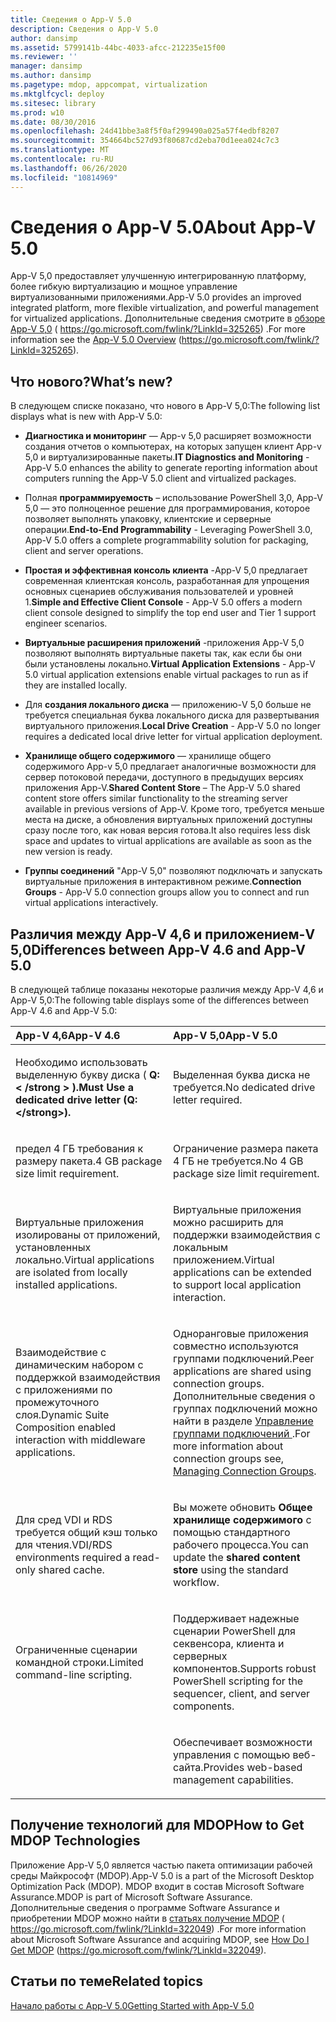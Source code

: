 ```yaml
---
title: Сведения о App-V 5.0
description: Сведения о App-V 5.0
author: dansimp
ms.assetid: 5799141b-44bc-4033-afcc-212235e15f00
ms.reviewer: ''
manager: dansimp
ms.author: dansimp
ms.pagetype: mdop, appcompat, virtualization
ms.mktglfcycl: deploy
ms.sitesec: library
ms.prod: w10
ms.date: 08/30/2016
ms.openlocfilehash: 24d41bbe3a8f5f0af299490a025a57f4edbf8207
ms.sourcegitcommit: 354664bc527d93f80687cd2eba70d1eea024c7c3
ms.translationtype: MT
ms.contentlocale: ru-RU
ms.lasthandoff: 06/26/2020
ms.locfileid: "10814969"
---
```

# <span data-ttu-id="1cc35-103">Сведения о App-V 5.0</span><span class="sxs-lookup"><span data-stu-id="1cc35-103">About App-V 5.0</span></span>


<span data-ttu-id="1cc35-104">App-V 5,0 предоставляет улучшенную интегрированную платформу, более гибкую виртуализацию и мощное управление виртуализованными приложениями.</span><span class="sxs-lookup"><span data-stu-id="1cc35-104">App-V 5.0 provides an improved integrated platform, more flexible virtualization, and powerful management for virtualized applications.</span></span> <span data-ttu-id="1cc35-105">Дополнительные сведения смотрите в [обзоре App-V 5,0](https://go.microsoft.com/fwlink/?LinkId=325265) ( https://go.microsoft.com/fwlink/?LinkId=325265) .</span><span class="sxs-lookup"><span data-stu-id="1cc35-105">For more information see the [App-V 5.0 Overview](https://go.microsoft.com/fwlink/?LinkId=325265) (https://go.microsoft.com/fwlink/?LinkId=325265).</span></span>

## <a href="" id="what-s-new-"></a><span data-ttu-id="1cc35-106">Что нового?</span><span class="sxs-lookup"><span data-stu-id="1cc35-106">What’s new?</span></span>


<span data-ttu-id="1cc35-107">В следующем списке показано, что нового в App-V 5,0:</span><span class="sxs-lookup"><span data-stu-id="1cc35-107">The following list displays what is new with App-V 5.0:</span></span>

-   <span data-ttu-id="1cc35-108">**Диагностика и мониторинг** — App-v 5,0 расширяет возможности создания отчетов о компьютерах, на которых запущен клиент App-v 5,0 и виртуализированные пакеты.</span><span class="sxs-lookup"><span data-stu-id="1cc35-108">**IT Diagnostics and Monitoring** - App-V 5.0 enhances the ability to generate reporting information about computers running the App-V 5.0 client and virtualized packages.</span></span>

-   <span data-ttu-id="1cc35-109">Полная **программируемость** – использование PowerShell 3,0, App-V 5,0 — это полноценное решение для программирования, которое позволяет выполнять упаковку, клиентские и серверные операции.</span><span class="sxs-lookup"><span data-stu-id="1cc35-109">**End-to-End Programmability** - Leveraging PowerShell 3.0, App-V 5.0 offers a complete programmability solution for packaging, client and server operations.</span></span>

-   <span data-ttu-id="1cc35-110">**Простая и эффективная консоль клиента** -App-V 5,0 предлагает современная клиентская консоль, разработанная для упрощения основных сценариев обслуживания пользователей и уровней 1.</span><span class="sxs-lookup"><span data-stu-id="1cc35-110">**Simple and Effective Client Console** - App-V 5.0 offers a modern client console designed to simplify the top end user and Tier 1 support engineer scenarios.</span></span>

-   <span data-ttu-id="1cc35-111">**Виртуальные расширения приложений** -приложения App-V 5,0 позволяют выполнять виртуальные пакеты так, как если бы они были установлены локально.</span><span class="sxs-lookup"><span data-stu-id="1cc35-111">**Virtual Application Extensions** - App-V 5.0 virtual application extensions enable virtual packages to run as if they are installed locally.</span></span>

-   <span data-ttu-id="1cc35-112">Для **создания локального диска** — приложению-V 5,0 больше не требуется специальная буква локального диска для развертывания виртуального приложения.</span><span class="sxs-lookup"><span data-stu-id="1cc35-112">**Local Drive Creation** - App-V 5.0 no longer requires a dedicated local drive letter for virtual application deployment.</span></span>

-   <span data-ttu-id="1cc35-113">**Хранилище общего содержимого** — хранилище общего содержимого App-v 5,0 предлагает аналогичные возможности для сервер потоковой передачи, доступного в предыдущих версиях приложения App-V.</span><span class="sxs-lookup"><span data-stu-id="1cc35-113">**Shared Content Store** – The App-V 5.0 shared content store offers similar functionality to the streaming server available in previous versions of App-V.</span></span> <span data-ttu-id="1cc35-114">Кроме того, требуется меньше места на диске, а обновления виртуальных приложений доступны сразу после того, как новая версия готова.</span><span class="sxs-lookup"><span data-stu-id="1cc35-114">It also requires less disk space and updates to virtual applications are available as soon as the new version is ready.</span></span>

-   <span data-ttu-id="1cc35-115">**Группы соединений** "App-V 5,0" позволяют подключать и запускать виртуальные приложения в интерактивном режиме.</span><span class="sxs-lookup"><span data-stu-id="1cc35-115">**Connection Groups** - App-V 5.0 connection groups allow you to connect and run virtual applications interactively.</span></span>

## <a href="" id="bkmk-diff-46-50"></a><span data-ttu-id="1cc35-116">Различия между App-V 4,6 и приложением-V 5,0</span><span class="sxs-lookup"><span data-stu-id="1cc35-116">Differences between App-V 4.6 and App-V 5.0</span></span>


<span data-ttu-id="1cc35-117">В следующей таблице показаны некоторые различия между App-V 4,6 и App-V 5,0:</span><span class="sxs-lookup"><span data-stu-id="1cc35-117">The following table displays some of the differences between App-V 4.6 and App-V 5.0:</span></span>

<table>
<colgroup>
<col width="50%" />
<col width="50%" />
</colgroup>
<thead>
<tr class="header">
<th align="left"><span data-ttu-id="1cc35-118">App-V 4,6</span><span class="sxs-lookup"><span data-stu-id="1cc35-118">App-V 4.6</span></span></th>
<th align="left"><span data-ttu-id="1cc35-119">App-V 5,0</span><span class="sxs-lookup"><span data-stu-id="1cc35-119">App-V 5.0</span></span></th>
</tr>
</thead>
<tbody>
<tr class="odd">
<td align="left"><p><span data-ttu-id="1cc35-120">Необходимо использовать выделенную букву диска ( <strong> Q: &lt; /strong &gt; ).</span><span class="sxs-lookup"><span data-stu-id="1cc35-120">Must Use a dedicated drive letter (<strong>Q:&lt;/strong&gt;).</span></span></p></td>
<td align="left"><p><span data-ttu-id="1cc35-121">Выделенная буква диска не требуется.</span><span class="sxs-lookup"><span data-stu-id="1cc35-121">No dedicated drive letter required.</span></span></p></td>
</tr>
<tr class="even">
<td align="left"><p><span data-ttu-id="1cc35-122">предел 4 ГБ требования к размеру пакета.</span><span class="sxs-lookup"><span data-stu-id="1cc35-122">4 GB package size limit requirement.</span></span></p></td>
<td align="left"><p><span data-ttu-id="1cc35-123">Ограничение размера пакета 4 ГБ не требуется.</span><span class="sxs-lookup"><span data-stu-id="1cc35-123">No 4 GB package size limit requirement.</span></span></p></td>
</tr>
<tr class="odd">
<td align="left"><p><span data-ttu-id="1cc35-124">Виртуальные приложения изолированы от приложений, установленных локально.</span><span class="sxs-lookup"><span data-stu-id="1cc35-124">Virtual applications are isolated from locally installed applications.</span></span></p></td>
<td align="left"><p><span data-ttu-id="1cc35-125">Виртуальные приложения можно расширить для поддержки взаимодействия с локальным приложением.</span><span class="sxs-lookup"><span data-stu-id="1cc35-125">Virtual applications can be extended to support local application interaction.</span></span></p></td>
</tr>
<tr class="even">
<td align="left"><p><span data-ttu-id="1cc35-126">Взаимодействие с динамическим набором с поддержкой взаимодействия с приложениями по промежуточного слоя.</span><span class="sxs-lookup"><span data-stu-id="1cc35-126">Dynamic Suite Composition enabled interaction with middleware applications.</span></span></p></td>
<td align="left"><p><span data-ttu-id="1cc35-127">Одноранговые приложения совместно используются группами подключений.</span><span class="sxs-lookup"><span data-stu-id="1cc35-127">Peer applications are shared using connection groups.</span></span> <span data-ttu-id="1cc35-128">Дополнительные сведения о группах подключений можно найти в разделе <a href="managing-connection-groups.md" data-raw-source="[Managing Connection Groups](managing-connection-groups.md)"> Управление группами подключений </a> .</span><span class="sxs-lookup"><span data-stu-id="1cc35-128">For more information about connection groups see, <a href="managing-connection-groups.md" data-raw-source="[Managing Connection Groups](managing-connection-groups.md)">Managing Connection Groups</a>.</span></span></p></td>
</tr>
<tr class="odd">
<td align="left"><p><span data-ttu-id="1cc35-129">Для сред VDI и RDS требуется общий кэш только для чтения.</span><span class="sxs-lookup"><span data-stu-id="1cc35-129">VDI/RDS environments required a read-only shared cache.</span></span></p></td>
<td align="left"><p><span data-ttu-id="1cc35-130">Вы можете обновить <strong> Общее хранилище содержимого </strong> с помощью стандартного рабочего процесса.</span><span class="sxs-lookup"><span data-stu-id="1cc35-130">You can update the <strong>shared content store</strong> using the standard workflow.</span></span></p></td>
</tr>
<tr class="even">
<td align="left"><p><span data-ttu-id="1cc35-131">Ограниченные сценарии командной строки.</span><span class="sxs-lookup"><span data-stu-id="1cc35-131">Limited command-line scripting.</span></span></p></td>
<td align="left"><p><span data-ttu-id="1cc35-132">Поддерживает надежные сценарии PowerShell для секвенсора, клиента и серверных компонентов.</span><span class="sxs-lookup"><span data-stu-id="1cc35-132">Supports robust PowerShell scripting for the sequencer, client, and server components.</span></span></p></td>
</tr>
<tr class="odd">
<td align="left"><p></p></td>
<td align="left"><p><span data-ttu-id="1cc35-133">Обеспечивает возможности управления с помощью веб-сайта.</span><span class="sxs-lookup"><span data-stu-id="1cc35-133">Provides web-based management capabilities.</span></span></p></td>
</tr>
</tbody>
</table>

 

## <span data-ttu-id="1cc35-134">Получение технологий для MDOP</span><span class="sxs-lookup"><span data-stu-id="1cc35-134">How to Get MDOP Technologies</span></span>


<span data-ttu-id="1cc35-135">Приложение App-V 5,0 является частью пакета оптимизации рабочей среды Майкрософт (MDOP).</span><span class="sxs-lookup"><span data-stu-id="1cc35-135">App-V 5.0 is a part of the Microsoft Desktop Optimization Pack (MDOP).</span></span> <span data-ttu-id="1cc35-136">MDOP входит в состав Microsoft Software Assurance.</span><span class="sxs-lookup"><span data-stu-id="1cc35-136">MDOP is part of Microsoft Software Assurance.</span></span> <span data-ttu-id="1cc35-137">Дополнительные сведения о программе Software Assurance и приобретении MDOP можно найти в [статьях получение MDOP](https://go.microsoft.com/fwlink/?LinkId=322049) ( https://go.microsoft.com/fwlink/?LinkId=322049) .</span><span class="sxs-lookup"><span data-stu-id="1cc35-137">For more information about Microsoft Software Assurance and acquiring MDOP, see [How Do I Get MDOP](https://go.microsoft.com/fwlink/?LinkId=322049) (https://go.microsoft.com/fwlink/?LinkId=322049).</span></span>






## <span data-ttu-id="1cc35-138">Статьи по теме</span><span class="sxs-lookup"><span data-stu-id="1cc35-138">Related topics</span></span>


[<span data-ttu-id="1cc35-139">Начало работы с App-V 5.0</span><span class="sxs-lookup"><span data-stu-id="1cc35-139">Getting Started with App-V 5.0</span></span>](getting-started-with-app-v-50--rtm.md)

 

 





